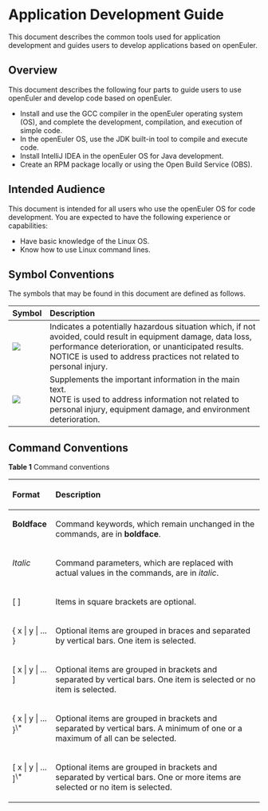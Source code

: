 # Application Development Guide

This document describes the common tools used for application development and guides users to develop applications based on openEuler.

## Overview

This document describes the following four parts to guide users to use openEuler and develop code based on openEuler.

-   Install and use the GCC compiler in the openEuler operating system \(OS\), and complete the development, compilation, and execution of simple code.
-   In the openEuler OS, use the JDK built-in tool to compile and execute code.
-   Install IntelliJ IDEA in the openEuler OS for Java development.
-   Create an RPM package locally or using the Open Build Service \(OBS\).

## Intended Audience

This document is intended for all users who use the openEuler OS for code development. You are expected to have the following experience or capabilities:

-   Have basic knowledge of the Linux OS.
-   Know how to use Linux command lines.

## Symbol Conventions

The symbols that may be found in this document are defined as follows.

|  Symbol   |Description  |
|:---  |:----  |
| ![](./figures/en-us_image_0229243712.png)|Indicates a potentially hazardous situation which, if not avoided, could result in equipment damage, data loss, performance deterioration, or unanticipated results. <br/> NOTICE is used to address practices not related to personal injury.|
| ![](./figures/en-us_image_0229243671.png)|Supplements the important information in the main text. <br/> NOTE is used to address information not related to personal injury, equipment damage, and environment deterioration.|

## Command Conventions

**Table  1**  Command conventions

<a name="it_osca_smma_400004_mmccppss_tab01"></a>
<table><thead align="left"><tr id="row31344565"><th class="cellrowborder" valign="top" width="17.169999999999998%" id="mcps1.2.3.1.1"><p id="p55881847"><a name="p55881847"></a><a name="p55881847"></a><strong id="b842352706111143"><a name="b842352706111143"></a><a name="b842352706111143"></a>Format</strong></p>
</th>
<th class="cellrowborder" valign="top" width="82.83%" id="mcps1.2.3.1.2"><p id="p30135782"><a name="p30135782"></a><a name="p30135782"></a>Description</p>
</th>
</tr>
</thead>
<tbody><tr id="row25079273"><td class="cellrowborder" valign="top" width="17.169999999999998%" headers="mcps1.2.3.1.1 "><p id="p18155241"><a name="p18155241"></a><a name="p18155241"></a><strong id="b29179443"><a name="b29179443"></a><a name="b29179443"></a>Boldface</strong></p>
</td>
<td class="cellrowborder" valign="top" width="82.83%" headers="mcps1.2.3.1.2 "><p id="p14724664"><a name="p14724664"></a><a name="p14724664"></a>Command keywords, which remain unchanged in the commands, are in <strong id="b254283714320"><a name="b254283714320"></a><a name="b254283714320"></a>boldface</strong>.</p>
</td>
</tr>
<tr id="row51847150"><td class="cellrowborder" valign="top" width="17.169999999999998%" headers="mcps1.2.3.1.1 "><p id="p38869628"><a name="p38869628"></a><a name="p38869628"></a><em id="i14282340"><a name="i14282340"></a><a name="i14282340"></a>Italic</em></p>
</td>
<td class="cellrowborder" valign="top" width="82.83%" headers="mcps1.2.3.1.2 "><p id="p16018923"><a name="p16018923"></a><a name="p16018923"></a>Command parameters, which are replaced with actual values in the commands, are in <em id="i15112194584314"><a name="i15112194584314"></a><a name="i15112194584314"></a>italic</em>.</p>
</td>
</tr>
<tr id="row22464349"><td class="cellrowborder" valign="top" width="17.169999999999998%" headers="mcps1.2.3.1.1 "><p id="p7672996"><a name="p7672996"></a><a name="p7672996"></a>[ ]</p>
</td>
<td class="cellrowborder" valign="top" width="82.83%" headers="mcps1.2.3.1.2 "><p id="p17532968"><a name="p17532968"></a><a name="p17532968"></a>Items in square brackets are optional.</p>
</td>
</tr>
<tr id="row23578988"><td class="cellrowborder" valign="top" width="17.169999999999998%" headers="mcps1.2.3.1.1 "><p id="p30849877"><a name="p30849877"></a><a name="p30849877"></a>{ x | y | ... }</p>
</td>
<td class="cellrowborder" valign="top" width="82.83%" headers="mcps1.2.3.1.2 "><p id="p15812143"><a name="p15812143"></a><a name="p15812143"></a>Optional items are grouped in braces and separated by vertical bars. One item is selected.</p>
</td>
</tr>
<tr id="row8091566"><td class="cellrowborder" valign="top" width="17.169999999999998%" headers="mcps1.2.3.1.1 "><p id="p51437108"><a name="p51437108"></a><a name="p51437108"></a>[ x | y | ... ]</p>
</td>
<td class="cellrowborder" valign="top" width="82.83%" headers="mcps1.2.3.1.2 "><p id="p5656190"><a name="p5656190"></a><a name="p5656190"></a>Optional items are grouped in brackets and separated by vertical bars. One item is selected or no item is selected. </p>
</td>
</tr>
<tr id="row50905712"><td class="cellrowborder" valign="top" width="17.169999999999998%" headers="mcps1.2.3.1.1 "><p id="p29722012"><a name="p29722012"></a><a name="p29722012"></a>{ x | y | ... }<sup id="sup66171520"><a name="sup66171520"></a><a name="sup66171520"></a>\*</sup></p>
</td>
<td class="cellrowborder" valign="top" width="82.83%" headers="mcps1.2.3.1.2 "><p id="p58292871"><a name="p58292871"></a><a name="p58292871"></a>Optional items are grouped in brackets and separated by vertical bars. A minimum of one or a maximum of all can be selected.</p>
</td>
</tr>
<tr id="row54873797"><td class="cellrowborder" valign="top" width="17.169999999999998%" headers="mcps1.2.3.1.1 "><p id="p15592595"><a name="p15592595"></a><a name="p15592595"></a>[ x | y | ... ]<sup id="sup6115628"><a name="sup6115628"></a><a name="sup6115628"></a>\*</sup></p>
</td>
<td class="cellrowborder" valign="top" width="82.83%" headers="mcps1.2.3.1.2 "><p id="p25603865"><a name="p25603865"></a><a name="p25603865"></a>Optional items are grouped in brackets and separated by vertical bars. One or more items are selected or no item is selected. </p>
</td>
</tr>
</tbody>
</table>
